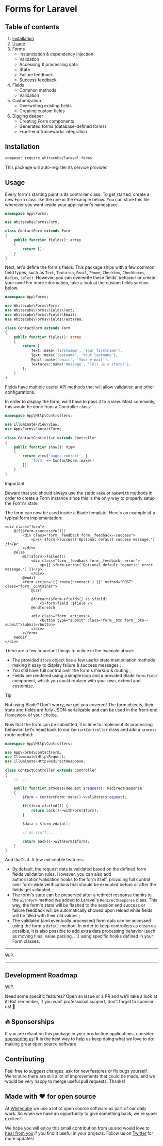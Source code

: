# Forms for Laravel

## Table of contents

1. [Installation](#installation)
2. [Usage](#usage)
3. Forms
    - Instanciation & dependency injection
    - Validation
    - Accessing & processing data
    - State
    - Failure feedback
    - Success feedback
4. Fields
    - Common methods
    - Validation
5. Customization
    - Overwriting existing fields
    - Creating custom fields
6. Digging deeper
    - Creating Form components
    - Generated forms (database-defined forms)
    - Front-end frameworks integration

## Installation

```bash
composer require whitecube/laravel-forms
```

This package will auto-register its service provider.

## Usage

Every form's starting point is its controller class. To get started, create a new Form class like the one in the example below. You can store this file wherever you want inside your application's namespace.

```php
namespace App\Forms;

use Whitecube\Forms\Form;

class ContactForm extends Form
{
    public function fields(): array
    {
        return [];
    }
}
```

Next, let's define the form's fields. This package ships with a few common field types, such as `Text`, `Textarea`, `Email`, `Phone`, `Checkbox`, `Checkboxes`, `Radios`, `Select`. However, you can overwrite these fields' behavior or create your own! For more information, take a look at the custom fields section below.

```php
namespace App\Forms;

use Whitecube\Forms\Form;
use Whitecube\Forms\Fields\Text;
use Whitecube\Forms\Fields\Email;
use Whitecube\Forms\Fields\Textarea;

class ContactForm extends Form
{
    public function fields(): array
    {
        return [
            Text::make('firstname', 'Your firstname'),
            Text::make('lastname', 'Your lastname'),
            Email::make('email', 'Your e-mail'),
            Textarea::make('message', 'Tell us a story!'),
        ];
    }
}
```

Fields have multiple useful API methods that will allow validation and other configurations.

In order to display the form, we'll have to pass it to a view. Most commonly, this would be done from a Controller class:

```php
namespace App\Http\Controllers;

use Illuminate\View\View;
use App\Forms\ContactForm;
 
class ContactController extends Controller
{
    public function show(): View
    {
        return view('pages.contact', [
            'form' => ContactForm::make()
        ]);
    }
}
```

> [!IMPORTANT]
> Beware that you should always use the static `make` or `makeWith` methods in order to create a Form instance since this is the only way to properly setup the Form's state.

The form can now be used inside a Blade template. Here's an example of a typical form implementation:

```blade
<div class="form">
    @if($form->successful())
        <div class="form__feedback form__feedback--success">
            <p>{{ $form->success('Optional default success message.') }}</p>
        </div>
    @else
        @if($form->failed())
            <div class="form__feedback form__feedback--error">
                <p>{{ $form->error('Optional default "generic" error message.') }}</p>
            </div>
        @endif
        <form action="{{ route('contact') }}" method="POST" class="form__container">
            @csrf

            @foreach($form->fields() as $field)
                <x-form-field :$field />
            @endforeach

            <div class="form__actions">
                <button type="submit" class="form__btn form__btn--submit">Submit</button>
            </div>
        </form>
    @endif
</div>
```

There are a few important things to notice in the example above:

- The provided `$form` object has a few useful state manipulation methods making it easy to display failure & success messages ;
- You still have full control over the form's markup & routing ;
- Fields are rendered using a simple loop and a provided Blade `form-field` component, which you could replace with your own, extend and customize.

> [!TIP]
> Not using Blade? Don't worry, we got you covered! The form objects, their state and fields are fully JSON-serializable and can be used in the front-end framework of your choice.

Now that the form can be submitted, it is time to implement its processing behavior. Let's head back to our `ContactController` class and add a `process` route method:

```php
namespace App\Http\Controllers;

use App\Forms\ContactForm;
use Illuminate\Http\Request;
use Illuminate\Http\RedirectResponse;
 
class ContactController extends Controller
{
    // ...

    public function process(Request $request): RedirectResponse
    {
        $form = ContactForm::make()->validate($request);

        if($form->failed()) {
            return back()->withForm($form);
        }

        $data = $form->data();

        // do stuff...

        return back()->withForm($form);
    }
}
```

And that's it. A few noticeable features:

- By default, the request data is validated based on the defined form fields validation rules. However, you can also add authorization/validation hooks to the form itself, providing full control over form-wide verifications that should be executed before or after the fields get validated ;
- The form's state can be preserved after a redirect response thanks to the `withForm` method we added to Laravel's `RedirectResponse` class. This way, the form's state will be flashed to the session and success or failure feedback will be automatically showed upon reload while fields will be filled with their old values ;
- The validated (and eventually processed) form data can be accessed using the form's `data()` method. In order to keep controllers as clean as possible, it is also possible to add extra data processing behavior (such as moving files, value parsing, ...) using specific hooks defined in your Form classes.

---

WIP.

---

## Development Roadmap

WIP.

Need some specific features? Open an issue or a PR and we'll take a look at it! But remember, if you want professional support, don't forget to sponsor us! 🤗

## 🔥 Sponsorships 

If you are reliant on this package in your production applications, consider [sponsoring us](https://github.com/sponsors/whitecube)! It is the best way to help us keep doing what we love to do: making great open source software.

## Contributing

Feel free to suggest changes, ask for new features or fix bugs yourself. We're sure there are still a lot of improvements that could be made, and we would be very happy to merge useful pull requests. Thanks!

## Made with ❤️ for open source

At [Whitecube](https://www.whitecube.be) we use a lot of open source software as part of our daily work.
So when we have an opportunity to give something back, we're super excited!

We hope you will enjoy this small contribution from us and would love to [hear from you](mailto:hello@whitecube.be) if you find it useful in your projects. Follow us on [Twitter](https://twitter.com/whitecube_be) for more updates!